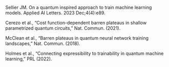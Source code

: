 Sellier JM. On a quantum inspired approach to train machine learning models. Applied AI Letters. 2023 Dec;4(4):e89.

Cerezo et al., “Cost function-dependent barren plateaus in shallow parametrized quantum circuits,” Nat. Commun. (2021).

McClean et al., “Barren plateaus in quantum neural network training landscapes,” Nat. Commun. (2018).

Holmes et al., “Connecting expressibility to trainability in quantum machine learning,” PRL (2022).
